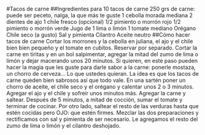 #Tacos de carne
##Ingredientes para 10 tacos de carne
250 grs de carne: puede ser peceto, nalga, la que más te guste
1 cebolla morada mediana
2 dientes de ajo
1 chile fresco (opcional)
1/2 pimiento o morrón rojo
1/2 pimiento o morrón verde
Jugo de 1 lima o limón
1 tomate mediano
Orégano
Chile seco (a gusto)
Sal y pimienta
Cilantro
Aceite neutro
##Cómo hacer tacos de carne
Cortar los morrones y la cebolla en juliana, el ajo y el chile bien bien pequeño y el tomate en cubitos. Reservar por separado.
Cortar la carne en tiritas y en un bol salpimentar, agregar la mitad del zumo de lima o limón y dejar macerando unos 20 minutos.
Si quieren, en este paso pueden hacer la magia que les guste para darle sabor a la carne: ponerle mostaza, un chorro de cerveza… Lo que ustedes quieran. La idea es que los tacos de carne queden bien sabrosos así que todo vale. 
En una sartén poner un chorro de aceite, el chile seco y el orégano y calentar unos 2 o 3 minutos. Agregar el ajo y el chile y sofreír unos minutos más.
Agregar la carne y saltear. Después de 5 minutos, a mitad de cocción, sumar el tomate y terminar de cocinar.
Por otro lado, saltear el resto de las verduras hasta que estén cocidas pero OJO: que estén firmes.
Mezclar las dos preparaciones y rectificamos con sal y pimienta de ser necesario. Le agregamos el resto del zumo de lima o limón y el cilantro deshojado.